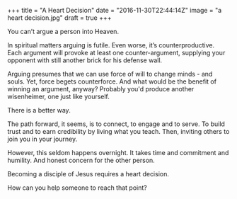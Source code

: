+++
title = "A Heart Decision"
date = "2016-11-30T22:44:14Z"
image = "a heart decision.jpg"
draft = true
+++

You can’t argue a person into Heaven.

In spiritual matters arguing is futile. Even worse, it’s counterproductive. 
Each argument will provoke at least one counter-argument, supplying your opponent 
with still another brick for his defense wall.

Arguing presumes that we can use force of will to change minds - and souls. 
Yet, force begets counterforce. And what would be the benefit of winning an 
argument, anyway? Probably you'd produce another wisenheimer, one just like yourself.

There is a better way.

The path forward, it seems, is to connect, to engage and to serve. To build trust and
to earn credibility by living what you teach. Then, inviting others to join you in your journey. 

However, this seldom happens overnight. It takes time and commitment and humility. And honest
concern for the other person.

Becoming a disciple of Jesus requires a heart decision. 

How can you help someone to reach that point?